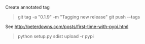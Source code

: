 

Create annotated tag

> git tag -a "0.1.9" -m "Tagging new release"
> git push --tags

See http://peterdowns.com/posts/first-time-with-pypi.html 

> python setup.py sdist upload -r pypi
